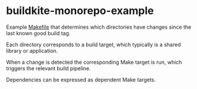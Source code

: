 # buildkite-monorepo-example

Example [Makefile](Makefile) that determines which directories have changes since the last known good build tag.

Each directory corresponds to a build target, which typically is a shared library or application.
 
When a change is detected the corresponding Make target is run, which triggers the relevant build pipeline.

Dependencies can be expressed as dependent Make targets.
